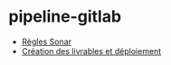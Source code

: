 # pipeline-gitlab

- [Règles Sonar](sonar.md)
- [Création des livrables et déploiement](livrables-pipeline.md)
